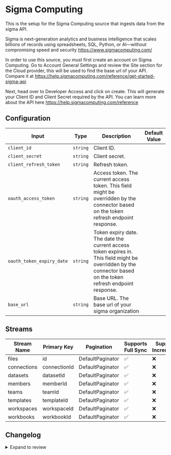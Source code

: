 # Sigma Computing
This is the setup for the Sigma Computing source that ingests data from the sigma API. 

Sigma is next-generation analytics and business intelligence that scales billions of records using spreadsheets, SQL, Python, or AI—without compromising speed and security https://www.sigmacomputing.com/

In order to use this source, you must first create an account on Sigma Computing. Go to Account General Settings and review the Site section for the Cloud provider, this will be used to find the base url of your API. Compare it at https://help.sigmacomputing.com/reference/get-started-sigma-api

Next, head over to Developer Access and click on create. This will generate your Client ID and Client Secret required by the API. You can learn more about the API here https://help.sigmacomputing.com/reference


## Configuration

| Input | Type | Description | Default Value |
|-------|------|-------------|---------------|
| `client_id` | `string` | Client ID.  |  |
| `client_secret` | `string` | Client secret.  |  |
| `client_refresh_token` | `string` | Refresh token.  |  |
| `oauth_access_token` | `string` | Access token. The current access token. This field might be overridden by the connector based on the token refresh endpoint response. |  |
| `oauth_token_expiry_date` | `string` | Token expiry date. The date the current access token expires in. This field might be overridden by the connector based on the token refresh endpoint response. |  |
| `base_url` | `string` | Base URL. The base url of your sigma organization |  |

## Streams
| Stream Name | Primary Key | Pagination | Supports Full Sync | Supports Incremental |
|-------------|-------------|------------|---------------------|----------------------|
| files | id | DefaultPaginator | ✅ |  ❌  |
| connections | connectionId | DefaultPaginator | ✅ |  ❌  |
| datasets | datasetId | DefaultPaginator | ✅ |  ❌  |
| members | memberId | DefaultPaginator | ✅ |  ❌  |
| teams | teamId | DefaultPaginator | ✅ |  ❌  |
| templates | templateId | DefaultPaginator | ✅ |  ❌  |
| workspaces | workspaceId | DefaultPaginator | ✅ |  ❌  |
| workbooks | workbookId | DefaultPaginator | ✅ |  ❌  |

## Changelog

<details>
  <summary>Expand to review</summary>

| Version          | Date              | Pull Request | Subject        |
|------------------|-------------------|--------------|----------------|
| 0.0.32 | 2025-09-09 | [66130](https://github.com/airbytehq/airbyte/pull/66130) | Update dependencies |
| 0.0.31 | 2025-08-23 | [65410](https://github.com/airbytehq/airbyte/pull/65410) | Update dependencies |
| 0.0.30 | 2025-08-16 | [64477](https://github.com/airbytehq/airbyte/pull/64477) | Update dependencies |
| 0.0.29 | 2025-07-26 | [63968](https://github.com/airbytehq/airbyte/pull/63968) | Update dependencies |
| 0.0.28 | 2025-07-12 | [63069](https://github.com/airbytehq/airbyte/pull/63069) | Update dependencies |
| 0.0.27 | 2025-07-05 | [62695](https://github.com/airbytehq/airbyte/pull/62695) | Update dependencies |
| 0.0.26 | 2025-06-28 | [62208](https://github.com/airbytehq/airbyte/pull/62208) | Update dependencies |
| 0.0.25 | 2025-06-21 | [61309](https://github.com/airbytehq/airbyte/pull/61309) | Update dependencies |
| 0.0.24 | 2025-05-25 | [60448](https://github.com/airbytehq/airbyte/pull/60448) | Update dependencies |
| 0.0.23 | 2025-05-10 | [60102](https://github.com/airbytehq/airbyte/pull/60102) | Update dependencies |
| 0.0.22 | 2025-05-04 | [59593](https://github.com/airbytehq/airbyte/pull/59593) | Update dependencies |
| 0.0.21 | 2025-04-27 | [59036](https://github.com/airbytehq/airbyte/pull/59036) | Update dependencies |
| 0.0.20 | 2025-04-19 | [58410](https://github.com/airbytehq/airbyte/pull/58410) | Update dependencies |
| 0.0.19 | 2025-04-12 | [57964](https://github.com/airbytehq/airbyte/pull/57964) | Update dependencies |
| 0.0.18 | 2025-04-05 | [57460](https://github.com/airbytehq/airbyte/pull/57460) | Update dependencies |
| 0.0.17 | 2025-03-29 | [56320](https://github.com/airbytehq/airbyte/pull/56320) | Update dependencies |
| 0.0.16 | 2025-03-08 | [55590](https://github.com/airbytehq/airbyte/pull/55590) | Update dependencies |
| 0.0.15 | 2025-03-01 | [55152](https://github.com/airbytehq/airbyte/pull/55152) | Update dependencies |
| 0.0.14 | 2025-02-22 | [54464](https://github.com/airbytehq/airbyte/pull/54464) | Update dependencies |
| 0.0.13 | 2025-02-15 | [54036](https://github.com/airbytehq/airbyte/pull/54036) | Update dependencies |
| 0.0.12 | 2025-02-08 | [53530](https://github.com/airbytehq/airbyte/pull/53530) | Update dependencies |
| 0.0.11 | 2025-02-01 | [53073](https://github.com/airbytehq/airbyte/pull/53073) | Update dependencies |
| 0.0.10 | 2025-01-25 | [52411](https://github.com/airbytehq/airbyte/pull/52411) | Update dependencies |
| 0.0.9 | 2025-01-18 | [51994](https://github.com/airbytehq/airbyte/pull/51994) | Update dependencies |
| 0.0.8 | 2025-01-11 | [51387](https://github.com/airbytehq/airbyte/pull/51387) | Update dependencies |
| 0.0.7 | 2024-12-28 | [50780](https://github.com/airbytehq/airbyte/pull/50780) | Update dependencies |
| 0.0.6 | 2024-12-21 | [50325](https://github.com/airbytehq/airbyte/pull/50325) | Update dependencies |
| 0.0.5 | 2024-12-14 | [49775](https://github.com/airbytehq/airbyte/pull/49775) | Update dependencies |
| 0.0.4 | 2024-12-12 | [49396](https://github.com/airbytehq/airbyte/pull/49396) | Update dependencies |
| 0.0.3 | 2024-11-04 | [48150](https://github.com/airbytehq/airbyte/pull/48150) | Update dependencies |
| 0.0.2 | 2024-10-28 | [47514](https://github.com/airbytehq/airbyte/pull/47514) | Update dependencies |
| 0.0.1 | 2024-10-13 | | Initial release by [@aazam-gh](https://github.com/aazam-gh) via Connector Builder |

</details>
